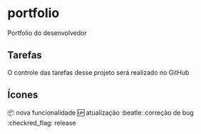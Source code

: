 # portfolio
Portfolio do desenvolvedor

## Tarefas

O controle das tarefas desse projeto será realizado no GitHub

## Ícones
:package: nova funcionalidade
:up: atualização
:beatle: correção de bug
:checkred_flag: release